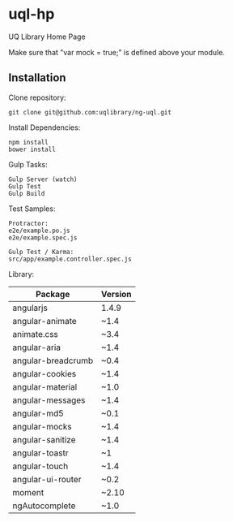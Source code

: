 # uql-hp
UQ Library Home Page

Make sure that "var mock = true;" is defined above your module.

## Installation

Clone repository:  
```
git clone git@github.com:uqlibrary/ng-uql.git
```

Install Dependencies: 
```
npm install  
bower install  
```

Gulp Tasks:  
```
Gulp Server (watch)  
Gulp Test  
Gulp Build  
```

Test Samples:  
```
Protractor:  
e2e/example.po.js  
e2e/example.spec.js  
  
Gulp Test / Karma:
src/app/example.controller.spec.js
```  

Library:  
  
| Package  | Version |
| --- | --- |
| angularjs | 1.4.9 |
| angular-animate | ~1.4 |
| animate.css | ~3.4 |
| angular-aria | ~1.4 |
| angular-breadcrumb | ~0.4 |
| angular-cookies | ~1.4 |
| angular-material | ~1.0 |
| angular-messages | ~1.4 |
| angular-md5 | ~0.1 |
| angular-mocks | ~1.4 |
| angular-sanitize | ~1.4 |
| angular-toastr | ~1 |
| angular-touch | ~1.4 |
| angular-ui-router | ~0.2 |
| moment | ~2.10 |
| ngAutocomplete | ~1.0 |

